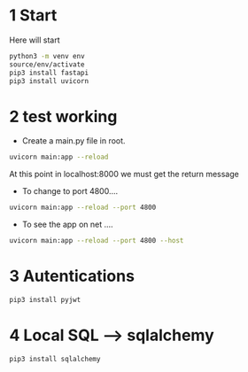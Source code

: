 # 1 Start

Here will start

```sh
python3 -m venv env
source/env/activate
pip3 install fastapi
pip3 install uvicorn
```


# 2 test working

- Create a main.py file in root.

```sh
uvicorn main:app --reload
```
At this point in localhost:8000 we must get the return message

- To change to port 4800.... 
```sh
uvicorn main:app --reload --port 4800
```

- To see the app on net .... 
```sh
uvicorn main:app --reload --port 4800 --host 
```


# 3 Autentications

```sh
pip3 install pyjwt
```


# 4 Local SQL --> sqlalchemy

```sh
pip3 install sqlalchemy
```
